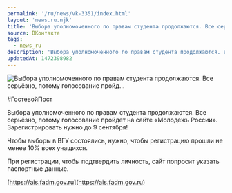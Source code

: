 ```yaml
---
permalink: '/ru/news/vk-3351/index.html'
layout: 'news.ru.njk'
title: 'Выбора уполномоченного по правам студента продолжаются. Все серьёзно, потому голосование пройд'
source: ВКонтакте
tags:
  - news_ru
description: 'Выбора уполномоченного по правам студента продолжаются. Все серьёзно, потому голосование пройд…'
updatedAt: 1472398982
---
```

![Выбора уполномоченного по правам студента продолжаются. Все серьёзно, потому голосование пройд…](https://sun9-2.userapi.com/c604429/v604429484/2499d/dJvgDeORm6s.jpg)

 #ГостевойПост

Выбора уполномоченного по правам студента продолжаются. Все серьёзно, потому голосование пройдет на сайте «Молодежь России». Зарегистрировать нужно до 9 сентября!

Чтобы выборы в ВГУ состоялись, нужно, чтобы регистрацию прошли не менее 10% всех учащихся.

При регистрации, чтобы подтвердить личность, сайт попросит указать паспортные данные.

[https://ais.fadm.gov.ru](https://ais.fadm.gov.ru)
